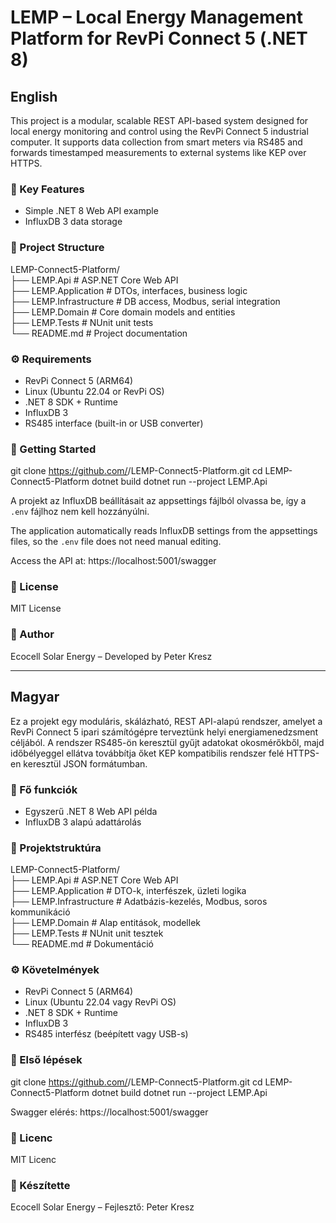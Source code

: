 # LEMP – Local Energy Management Platform for RevPi Connect 5 (.NET 8)

##  English

This project is a modular, scalable REST API-based system designed for local energy monitoring and control using the RevPi Connect 5 industrial computer.
It supports data collection from smart meters via RS485 and forwards timestamped measurements to external systems like KEP over HTTPS.

### 🔧 Key Features

- Simple .NET 8 Web API example
- InfluxDB 3 data storage

### 📁 Project Structure


LEMP-Connect5-Platform/  
├── LEMP.Api             # ASP.NET Core Web API  
├── LEMP.Application     # DTOs, interfaces, business logic  
├── LEMP.Infrastructure # DB access, Modbus, serial integration  
├── LEMP.Domain          # Core domain models and entities  
├── LEMP.Tests           # NUnit unit tests  
└── README.md            # Project documentation

### ⚙️ Requirements

- RevPi Connect 5 (ARM64)
- Linux (Ubuntu 22.04 or RevPi OS)
- .NET 8 SDK + Runtime
- InfluxDB 3
- RS485 interface (built-in or USB converter)

### 🚀 Getting Started

git clone https://github.com/<your-username>/LEMP-Connect5-Platform.git
cd LEMP-Connect5-Platform
dotnet build
dotnet run --project LEMP.Api


A projekt az InfluxDB beállításait az appsettings fájlból olvassa be, így a `.env` fájlhoz nem kell hozzányúlni.

The application automatically reads InfluxDB settings from the appsettings files, so the `.env` file does not need manual editing.


Access the API at: https://localhost:5001/swagger

### 📄 License

MIT License

### 👤 Author

Ecocell Solar Energy – Developed by Peter Kresz

---

##  Magyar

Ez a projekt egy moduláris, skálázható, REST API-alapú rendszer, amelyet a RevPi Connect 5 ipari számítógépre terveztünk helyi energiamenedzsment céljából.
A rendszer RS485-ön keresztül gyűjt adatokat okosmérőkből, majd időbélyeggel ellátva továbbítja őket KEP kompatibilis rendszer felé HTTPS-en keresztül JSON formátumban.

### 🔧 Fő funkciók

- Egyszerű .NET 8 Web API példa
- InfluxDB 3 alapú adattárolás

### 📁 Projektstruktúra

LEMP-Connect5-Platform/  
├── LEMP.Api             # ASP.NET Core Web API  
├── LEMP.Application     # DTO-k, interfészek, üzleti logika  
├── LEMP.Infrastructure # Adatbázis-kezelés, Modbus, soros kommunikáció  
├── LEMP.Domain          # Alap entitások, modellek  
├── LEMP.Tests           # NUnit unit tesztek  
└── README.md            # Dokumentáció

### ⚙️ Követelmények

- RevPi Connect 5 (ARM64)
- Linux (Ubuntu 22.04 vagy RevPi OS)
- .NET 8 SDK + Runtime
- InfluxDB 3
- RS485 interfész (beépített vagy USB-s)

### 🚀 Első lépések

git clone https://github.com/<your-username>/LEMP-Connect5-Platform.git
cd LEMP-Connect5-Platform
dotnet build
dotnet run --project LEMP.Api

Swagger elérés: https://localhost:5001/swagger

### 📄 Licenc

MIT Licenc

### 👤 Készítette

Ecocell Solar Energy – Fejlesztő: Peter Kresz
